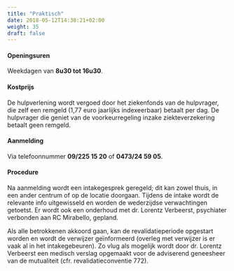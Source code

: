 ```yaml
---
title: "Praktisch"
date: 2018-05-12T14:38:21+02:00
weight: 35
draft: false
---
```


#### Openingsuren
Weekdagen van <span style='font-weight:bolder;'>8u30 tot 16u30</span>.

#### Kostprijs
De hulpverlening wordt vergoed door het ziekenfonds van de hulpvrager, die zelf een remgeld (1,77 euro jaarlijks indexeerbaar) betaalt per dag. De hulpvrager die geniet van de voorkeurregeling inzake ziekteverzekering betaalt geen remgeld.

#### Aanmelding
Via telefoonnummer <span style='font-weight:bolder;'>09/225 15 20</span>
of <span style='font-weight:bolder;'>0473/24 59 05</span>.

#### Procedure
Na aanmelding wordt een intakegesprek geregeld; dit kan zowel thuis, in een ander centrum of op de locatie doorgaan. Tijdens de intake wordt de relevante info uitgewisseld en worden de wederzijdse verwachtingen getoetst.  Er wordt ook een onderhoud met dr. Lorentz Verbeerst, psychiater verbonden aan RC Mirabello, gepland.

Als alle betrokkenen akkoord gaan, kan de revalidatieperiode opgestart worden en wordt de verwijzer geïnformeerd (overleg met verwijzer is er vaak al in het intakegebeuren). Zo vlug als mogelijk wordt door dr. Lorentz Verbeerst een medisch verslag opgemaakt voor de adviserend geneesheer van de mutualiteit (cfr. revalidatieconventie 772).